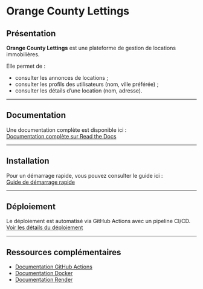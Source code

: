 # Orange County Lettings

##  Présentation

**Orange County Lettings** est une plateforme de gestion de locations immobilières.

Elle permet de :
- consulter les annonces de locations ;
- consulter les profils des utilisateurs (nom, ville préférée) ;
- consulter les détails d’une location (nom, adresse).

---

##  Documentation

Une documentation complète est disponible ici :  
 [Documentation complète sur Read the Docs](https://orangecountylettings.readthedocs.io/fr/latest/)

---

##  Installation

Pour un démarrage rapide, vous pouvez consulter le guide ici :  
[Guide de démarrage rapide](https://orangecountylettings.readthedocs.io/fr/latest/guide_demarrage_rapide.html)

---

##  Déploiement

Le déploiement est automatisé via GitHub Actions avec un pipeline CI/CD.  
[Voir les détails du déploiement](https://orangecountylettings.readthedocs.io/fr/latest/deploiement.html)

---

##  Ressources complémentaires

- [Documentation GitHub Actions](https://docs.github.com/en/actions)
- [Documentation Docker](https://docs.docker.com/)
- [Documentation Render](https://render.com/docs)